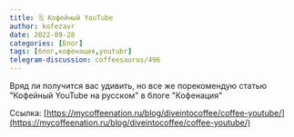 ```yaml
---
title: 🗒 Кофейный YouTube
author: kofezavr
date: 2022-09-28
categories: [Блог]
tags: [блог,кофенация,youtubr]
telegram-discussion: coffeesaurus/496
--- 
```

Вряд ли получится вас удивить, но все же порекомендую статью "Кофейный YouTube на русском" в блоге "Кофенация"

Ссылка: [https://mycoffeenation.ru/blog/diveintocoffee/coffee-youtube/](https://mycoffeenation.ru/blog/diveintocoffee/coffee-youtube/)